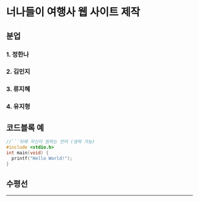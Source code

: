 # 너나들이 여행사 웹 사이트 제작

## 분업
### 1. 정한나
### 2. 김민지
### 3. 류지혜
### 4. 유지형


## 코드블록 예

```c
//```뒤에 자신이 원하는 언어 (생략 가능)
#include <stdio.h>
int main(void) {
  printf("Hello World!");
}
```

## 수평선
***
